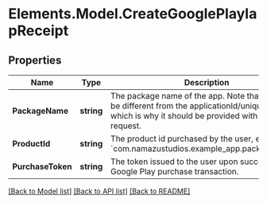 # Elements.Model.CreateGooglePlayIapReceipt

## Properties

Name | Type | Description | Notes
------------ | ------------- | ------------- | -------------
**PackageName** | **string** | The package name of the app. Note that this may be different from the applicationId/uniqueIdentifier which is why it should be provided with the request. | 
**ProductId** | **string** | The product id purchased by the user, e.g. &#x60;com.namazustudios.example_app.pack_10_coins&#x60;. | 
**PurchaseToken** | **string** | The token issued to the user upon successful Google Play purchase transaction. | 

[[Back to Model list]](../README.md#documentation-for-models) [[Back to API list]](../README.md#documentation-for-api-endpoints) [[Back to README]](../README.md)

